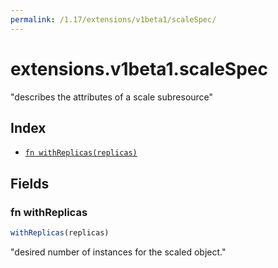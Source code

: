 ```yaml
---
permalink: /1.17/extensions/v1beta1/scaleSpec/
---
```


# extensions.v1beta1.scaleSpec

"describes the attributes of a scale subresource"

## Index

* [`fn withReplicas(replicas)`](#fn-withreplicas)

## Fields

### fn withReplicas

```ts
withReplicas(replicas)
```

"desired number of instances for the scaled object."